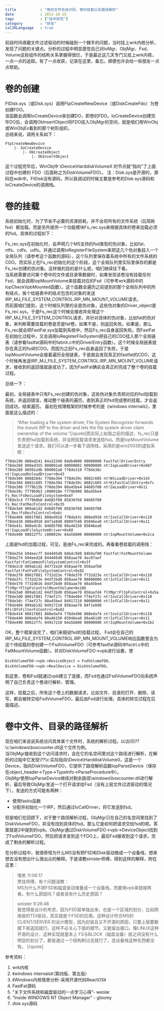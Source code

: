 ```yaml
---
title           : "卷的文件系统识别、卷的挂载以及路径解析"
date            : 2011-10-25
tags            : ["技术研究"]
category        : "研发"
isCJKLanguage   : true
---
```


前段时间琢磨文件过滤驱动的时候碰到一个棘手的问题，当时挂上wrk内核分析，发现了问题的关键点。分析的过程中明显感觉自己对IoMgr、ObjMgr、Fsd、Volume这些组件的结构关系掌握得很烂，于是最近这几天专门又挂上wrk内核，一点一点的追踪。有了一点收获，记录在这里，备忘。顺便也许会给一些朋友一点点帮助。

# 卷的创建

FtDisk.sys（或Disk.sys）调用FtpCreateNewDevice（或DiskCreateFdo）为卷创建FDO。  
该函数会调用IoCreateDevice来创建DO，即卷的FDO。IoCreateDevice创建完毕DO后，会调用ObInsertObject将FDO挂入ObjMgr的空间，就是咱们用WinObj或WinObjEx看到的那个树形组织。  
总结来说，调用关系如下：

    FtpCreateNewDevice
        |- IoCreateDevice
            |- ObCreateObject
                |- ObInsertObject

这个过程完毕后，WinObj中 \Device\HarddiskVolumeX 的节点就“指向”了上面过程中创建的 FDO（后面称之为DiskVolumeFDO）。
注：Disk.sys是开源的，源码在wdk中。FtDisk没有源码，所以我调试的时候主要是参考的Disk.sys源码和IoCreateDevice的调用栈。

# 卷的挂载

系统初始化时，为了节省不必要的资源损耗，并不会将所有的文件系统（后简称fsd）都加载。而是另外提供一个功能模块Fs_rec.sys来根据具体的卷来加载必须的fsd。具体的过程如下：

Fs_rec.sys在初始化时，会声明几个MS支持的fsd类型的伪对象，比如fat、ntfs、cdfs、udfs。并通过调用IoRegisterFileSystem来把这几个伪对象挂入一个全局队列（请参考这个函数的源码），这个队列里保存着系统中所有的文件系统的CDO。而实际上在Fs_rec初始化的这个阶段，这个全局队列里实际里保存的都是Fs_rec创建的伪对象。这样做的目的是什么呢，咱们继续往下看。  
当系统需要访问某个卷中的文件或目录等数据时，如果发现该卷没有挂载任何Fsd，就会调用IopMountVolume来挂载对应的Fsd（可参考wrk源码中的IopCheckVpbMounted函数）。这个函数会遍历之前提到的那个全局队列中的所有结点，挨个给链表中的结点包含的对象的发送IRP_MJ_FILE_SYSTEM_CONTROL.IRP_MN_MOUNT_VOLUME请求。  
而前面咱们提到，这个时候队列里的全是伪对象，这些伪对象的Driver_object是Fs_rec.sys。于是Fs_rec这个时候会接收并处理这个IRP_MJ_FILE_SYSTEM_CONTROL请求，并针对具体的伪对象，比如fat的伪对象，来判断需要挂载的卷是否是fat卷。如果不是，则返回失败。如果是，那么Fs_rec就会把FastFat.sys加载到系统中，然后Fs_rec自身返回失败。而FastFat在初始化过程中，又会调用IoRegisterFileSystem把自己的CDO挂入那个全局链表（请参看fastfat源码中的fatinit.c中的DriverEntry函数）。这个时候全局链表就存在真正的fsd的CDO。而因为之前Fs_rec自身返回了失败，于是IopMountVolume会接着遍历全局链表，于是就会发现真正的fastfat的CDO，这个时候再发送IRP_MJ_FILE_SYSTEM_CONTROL.IRP_MN_MOUNT_VOLUME请求，接收到的返回值就是成功了。因为FastFat确实会真正的完成了整个卷的挂载过程。  

总结一下：

最初，全局链表中只有Fs_rec创建的伪对象，这些伪对象负责把对应的fsd加载到系统，并返回错误，推动整个链表的遍历，直到真正的fsd完成卷的挂载，才会返回成功，结束遍历。
最初在梳理框架的时候参考的是《windows internals》，里面是这么描述的：

> “After loading a file system driver, File System Recognizer forwards the mount IRP to the driver and lets the file system driver claim ownership of the volume.”[/quote]而实际上如我之前的描述，fs_rec只是负责把fsd加载到系统，并没把挂载请求发送给fsd。而是IopMountVolume发送这个请求。我们可以进一步看下调用栈，采用的是win2003的虚拟系统：

    f78de190 808ed241 84a32340 84db4000 00000000 Fastfat!DriverEntry
	f78de260 808ed355 800002a0 00000001 00000000 nt!IopLoadDriver+0x687
	f78de288 80991a9b 800002a0 f78de310 f78de38c nt!IopLoadUnloadDriver+0x43
	f78de304 8088284c f78de394 f78de39c 8082c605 nt!NtLoadDriver+0x143
	f78de304 8082c605 f78de394 f78de39c 8082c605 nt!KiFastCallEntry+0xfc
	f78de380 f779b15b f78de394 80a45be4 84685f08 nt!ZwLoadDriver+0x11
	f78de39c f779b9b3 c000010e f779b906 80a45be4 Fs_Rec!FsRecLoadFileSystem+0x4f
	f78de3c4 f779b0b0 84685f08 85836f68 84685f08 Fs_Rec!FatRecFsControl+0x35
	f78de3d4 809ab1d2 84685f08 85836f68 84685f08 Fs_Rec!FsRecFsControl+0x6c
	f78de404 8081f881 808ed918 f78de43c 808ed918 nt!IovCallDriver+0x110
	f78de410 808ed918 84f1e8d0 8089f540 85046ea0 nt!IofCallDriver+0x11
	f78de43c 808edc0c 84685f08 80a46150 85046ea0 nt!IopLoadFileSystemDriver+0x60
	f78de490 80822ffc c000019c 84a5b800 00000000 nt!IopMountVolume+0x2ca

上面是fsd的加载过程，可见，是由Fs_rec来完成的。再看看卷挂载的调用栈：

    f78de254 b94eec7f 844d45d0 84b4c948 84b9af00 Fastfat!FatMountVolume
	f78de274 b94eed28 844d45d0 858aae70 4ec07aef Fastfat!FatCommonFileSystemControl+0x3f
	f78de2c0 809ab1d2 84772e20 858aae70 858aafb0 Fastfat!FatFsdFileSystemControl+0x82
	f78de2f0 8081f881 f732d23e f78de370 f732d23e nt!IovCallDriver+0x110
	f78de2fc f732d23e 84df2bd0 858aae70 00000000 nt!IofCallDriver+0x11
	f78de370 f732d616 84df2bd0 858aae70 80a45be4 fltMgr!FltpFsControlMountVolume+0x186
	f78de3a0 809ab1d2 84df2bd0 858aae70 858aafd4 fltMgr!FltpFsControl+0x5a
	f78de3d0 8081f881 f74ef27c f78de404 f74ef27c nt!IovCallDriver+0x110
	f78de3dc f74ef27c 80a45be4 84917210 00000000 nt!IofCallDriver+0x11
	f78de404 809ab1d2 84917210 858aae70 84f1e8d0 Dfs!DfsFilterFsControl+0x82
	f78de434 8081f881 808edaf4 f78de490 808edaf4 nt!IovCallDriver+0x110
	f78de440 808edaf4 80a46150 85046ea0 80a461d0 nt!IofCallDriver+0x11
	f78de490 80822ffc 84917210 84a5b800 00000000 nt!IopMountVolume+0x1b2
	
OK，整个框架说完了，咱们来细说fsd的挂载过程，
Fsd会在自己的IRP_MJ_FILE_SYSTEM_CONTROL.IRP_MN_MOUNT_VOLUME响应函数里会为这个待挂载的卷创建一个FsdVolumeFDO（可参考fastfat源码中fsctrl.c中的FatMountVolume函数）。并对DiskVolumeFDO->vpb进行设置，使

    DiskVolumeFDO->vpb->DeviceObject = FsdVolumeFDO，
    DiskVolumeFDO->vpb->RealDevice = DiskVolumeFDO。

到这里，卷和Fsd就通过vpb建立了连接，而Fsd也通过FsdVolumeFDO向系统声明了自己负责这个卷进行解析、管理。

这样，挂载之后，所有这个卷上的数据请求，比如文件、目录的打开、删除、读写，都会被转交给FsdVolumeFDO，最后由Fsd进行处理。具体的转交过程在后面描述。


# 卷中文件、目录的路径解析

现在咱们来说说系统访问具体某个文件时，系统的解析过程。以访问\\??\c:\windows\boxcounter.dll这个文件为例。  
当ObjMgr接收到这个访问请求时，会在它的名空间里对这个路径进行解析，在解析的过程中它发现\\??\c:实际指向\Device\HarddiskVolume0，这是一个Device，指向DiskVolumeFDO，它提供了路径解析函数IopParseDevice（保存在object_header->Type->TypeInfo->ParseProcedure中）。  
ObjMgr使用IopParseDevice继续对剩余路径\windows\boxcounter.dll进行解析，最后导致ObjMgr发送一个打开请求给Fsd（没有上层文件过滤驱动的情况下），发送的方式可能有两种：

- 使用fastio函数
- 分配并初始化一个IRP，然后通过IoCallDriver，将它发送到fsd。

但是咱们在回顾下，对于整个路径解析过程，ObjMgr只在自己的名空间里找到了DiskVolumeFDO，并没有找到具体的fsd。那么它是如何把请求交给fsd的呢。答案就是2中提到的vpb。ObjMgr通过DiskVolumeFDO->vpb->DeviceObject找到了FsdVolumeFDO，然后把请求发到这个FDO上，最后Fsd接收到这个请求，完成了剩余的解析过程。

在分析过程中，我很奇怪为什么MS没有把FSD和Disk驱动做成一个设备栈，想来想去没有想出什么很出众的解释。于是请教sinister师傅，得到这样的解释，附在这里：

> 嘿黑 11:06:17  
> 贾佳师傅，有个问题请教：  
> MS为什么不把FSD和磁盘驱动堆叠成一个设备栈，而要用vpb来链接两者。有什么原因吗？或者说有什么历史原因？   
>
> sinister 9:26:48  
> 我觉得是设计的考虑，因为FSD层单独出来，也是一个区域的划分，比如网络层的TDI驱动，其实就是个FSD的应用。这种设计符合MS的CLIENT/SERVER 的设计模型，因为封装且又不开源的原因，只要上层要数据下层返回就行。这样不必关心下面的细节。又能留出接口。像LINUX这种开源的设计，这种实现就基本上 FS与BLOCK（磁盘设备）层之间没有什么明显的划分了。都是通过一个结构制过去就行了。连设备栈这种东西都没有。 [/quote]

参考资料：

1. wrk内核
2. 《windows internals》（第四版、第五版）
3. 《Windows内核情景分析-采用开源代码ReactOS》
4. FastFat源码
5. “关于文件系统和磁盘驱动的一点学习心得”- weolar 
6. “Inside WINDOWS NT Object Manager”   - gloomy  
7. disk.sys源码
